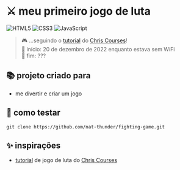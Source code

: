 # ⚔️ meu primeiro jogo de luta
![HTML5](https://img.shields.io/badge/html5-%23E34F26.svg?style=for-the-badge&logo=html5&logoColor=white)
![CSS3](https://img.shields.io/badge/css3-%231572B6.svg?style=for-the-badge&logo=css3&logoColor=white)
![JavaScript](https://img.shields.io/badge/javascript-%23323330.svg?style=for-the-badge&logo=javascript&logoColor=%23F7DF1E)
> 🎮 ...seguindo o [tutorial](https://www.youtube.com/watch?v=vyqbNFMDRGQ&t=4299s) do [Chris Courses](https://github.com/chriscourses)!<br>
> 🤖 início: 20 de dezembro de 2022 enquanto estava sem WiFi<br>
> 🥷 fim: ???

## 📚 projeto criado para
  - me divertir e criar um jogo

## 📑 como testar
  ```
  git clone https://github.com/nat-thunder/fighting-game.git
  ```
  
## ✨ inspirações
  - [tutorial](https://www.youtube.com/watch?v=vyqbNFMDRGQ&t=4299s) de jogo de luta do [Chris Courses](https://github.com/chriscourses)
